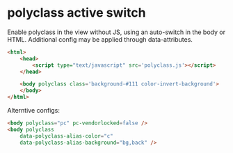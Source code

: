 # polyclass active switch

Enable polyclass in the view without JS, using an auto-switch in the
body or HTML. Additional config may be applied through  data-attributes.

```html
<html>
    <head>
        <script type="text/javascript" src='polyclass.js'></script>
    </head>

    <body polyclass class='background-#111 color-invert-background'>
    </body>
</html>
```

Alterntive configs:

```html
<body polyclass="pc" pc-vendorlocked=false />
<body polyclass
    data-polyclass-alias-color="c"
    data-polyclass-alias-background="bg,back" />
```
